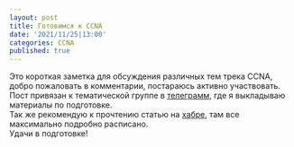 ```yaml
---
layout: post
title: Готовимся к CCNA
date: '2021/11/25|13:00'
categories: CCNA
published: true
---
```

Это короткая заметка для обсуждения различных тем трека CCNA, добро пожаловать в комментарии, постараюсь активно участвовать.  
Пост привязан к тематической группе в [телеграмм](https://t.me/+bjSpnxRghW40N2Uy), где я выкладываю материалы по подготовке.  
Так же рекомендую к прочтению статью на [хабре](https://habr.com/ru/post/587336/), там все максимально подробно расписано.  
Удачи в подготовке!  

<script async src="https://comments.app/js/widget.js?2" data-comments-app-website="TvibSQx_" data-limit="5" data-color="29B127" data-dislikes="1" data-colorful="1"></script>